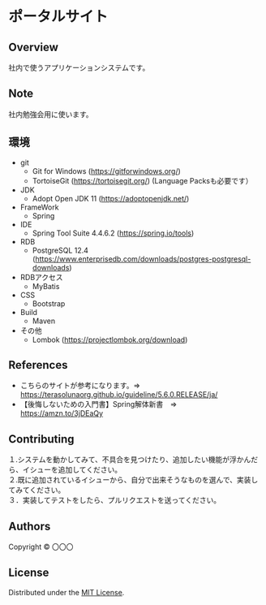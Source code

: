 ポータルサイト
======================

## Overview  
社内で使うアプリケーションシステムです。

Note
-------
社内勉強会用に使います。

環境
-------
* git
  * Git for Windows (https://gitforwindows.org/)
  * TortoiseGit (https://tortoisegit.org/) (Language Packsも必要です）
* JDK
  * Adopt Open JDK 11  (https://adoptopenjdk.net/) 
* FrameWork
  * Spring
* IDE
  * Spring Tool Suite 4.4.6.2 (https://spring.io/tools) 
* RDB
  * PostgreSQL 12.4 (https://www.enterprisedb.com/downloads/postgres-postgresql-downloads)
* RDBアクセス
  * MyBatis 
* CSS
  * Bootstrap
* Build
  * Maven
* その他
  * Lombok (https://projectlombok.org/download)

References
-------
* こちらのサイトが参考になります。⇒　<https://terasolunaorg.github.io/guideline/5.6.0.RELEASE/ja/>  
* 【後悔しないための入門書】Spring解体新書　⇒　https://amzn.to/3jDEaQy  


Contributing
-------
１.システムを動かしてみて、不具合を見つけたり、追加したい機能が浮かんだら、イシューを追加してください。  
２.既に追加されているイシューから、自分で出来そうなものを選んで、実装してみてください。  
３．実装してテストをしたら、プルリクエストを送ってください。  


Authors
----------
Copyright &copy; 〇〇〇
  
License
----------
Distributed under the [MIT License][mit].
 
[MIT]: http://www.opensource.org/licenses/mit-license.php
